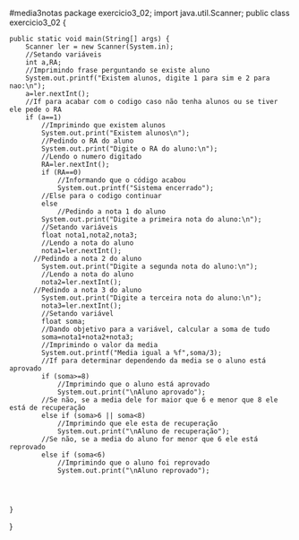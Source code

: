 #media3notas
package exercicio3_02;
import java.util.Scanner;
public class exercicio3_02 {

	public static void main(String[] args) {
		Scanner ler = new Scanner(System.in);
		//Setando variáveis
		int a,RA;
		//Imprimindo frase perguntando se existe aluno
		System.out.printf("Existem alunos, digite 1 para sim e 2 para nao:\n");
		a=ler.nextInt();
		//If para acabar com o codigo caso não tenha alunos ou se tiver ele pede o RA
		if (a==1)
			//Imprimindo que existem alunos
			System.out.print("Existem alunos\n");
		    //Pedindo o RA do aluno
		    System.out.print("Digite o RA do aluno:\n");
		    //Lendo o numero digitado
		    RA=ler.nextInt();
		    if (RA==0)
		    	//Informando que o código acabou
		    	System.out.printf("Sistema encerrado");
		    //Else para o codigo continuar
		    else		    
		    	//Pedindo a nota 1 do aluno
		    System.out.print("Digite a primeira nota do aluno:\n");
		    //Setando variáveis
		    float nota1,nota2,nota3;
		    //Lendo a nota do aluno
		    nota1=ler.nextInt();
		  //Pedindo a nota 2 do aluno
		    System.out.print("Digite a segunda nota do aluno:\n");
		    //Lendo a nota do aluno
		    nota2=ler.nextInt();
		  //Pedindo a nota 3 do aluno
		    System.out.print("Digite a terceira nota do aluno:\n");
		    nota3=ler.nextInt();
		    //Setando variável
		    float soma;
		    //Dando objetivo para a variável, calcular a soma de tudo
		    soma=nota1+nota2+nota3;
		    //Imprimindo o valor da media
		    System.out.printf("Media igual a %f",soma/3);
		    //If para determinar dependendo da media se o aluno está aprovado
		    if (soma>=8)
		    	//Imprimindo que o aluno está aprovado
		    	System.out.print("\nAluno aprovado");
		    //Se não, se a media dele for maior que 6 e menor que 8 ele está de recuperação
		    else if (soma>6 || soma<8)
		    	//Imprimindo que ele esta de recuperação
		    	System.out.print("\nAluno de recuperação");
		    //Se não, se a media do aluno for menor que 6 ele está reprovado
		    else if (soma<6)
		    	//Imprimindo que o aluno foi reprovado
		    	System.out.print("\nAluno reprovado");
		    
	
		

	}

}
